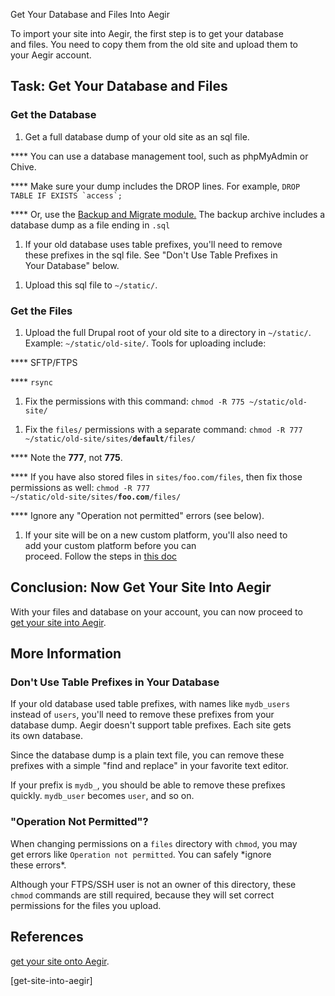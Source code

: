 Get Your Database and Files Into Aegir

To import your site into Aegir, the first step is to get your database\
and files. You need to copy them from the old site and upload them to\
your Aegir account.

Task: Get Your Database and Files
---------------------------------

### Get the Database

1.  Get a full database dump of your old site as an sql file.

**** You can use a database management tool, such as phpMyAdmin or
Chive.

**** Make sure your dump includes the DROP lines. For example,
`` DROP TABLE IF EXISTS `access`; ``

**** Or, use the [Backup and Migrate module.](backup-migrate) The backup
archive includes a database dump as a file ending in `.sql`

1.  If your old database uses table prefixes, you'll need to remove\
    these prefixes in the sql file. See "Don't Use Table Prefixes in\
    Your Database" below.

<!-- -->

1.  Upload this sql file to `~/static/`.

### Get the Files

1.  Upload the full Drupal root of your old site to a directory in
    `~/static/`. Example: `~/static/old-site/`. Tools for uploading
    include:

**** SFTP/FTPS

**** `rsync`

1.  Fix the permissions with this command:
    `chmod -R 775 ~/static/old-site/`

<!-- -->

1.  Fix the `files/` permissions with a separate command: <code>chmod -R
    777 \~/static/old-site/sites/<strong>default</strong>/files/</code>

**** Note the **777**, not **775**.

**** If you have also stored files in `sites/foo.com/files`, then fix
those permissions as well: <code>chmod -R 777
\~/static/old-site/sites/<strong>foo.com</strong>/files/</code>

**** Ignore any "Operation not permitted" errors (see below).

1.  If your site will be on a new custom platform, you'll also need to\
    add your custom platform before you can\
    proceed. Follow the steps in [this doc](add-custom-platform)

Conclusion: Now Get Your Site Into Aegir
----------------------------------------

With your files and database on your account, you can now proceed to\
[get your site into Aegir](get-site-into-aegir).

More Information
----------------

### Don't Use Table Prefixes in Your Database

If your old database used table prefixes, with names like `mydb_users`\
instead of `users`, you'll need to remove these prefixes from your\
database dump. Aegir doesn't support table prefixes. Each site gets\
its own database.

Since the database dump is a plain text file, you can remove these\
prefixes with a simple "find and replace" in your favorite text editor.

If your prefix is `mydb_`, you should be able to remove these prefixes\
quickly. `mydb_user` becomes `user`, and so on.

### "Operation Not Permitted"?

When changing permissions on a `files` directory with `chmod`, you may\
get errors like `Operation not permitted`. You can safely \*ignore\
these errors\*.

Although your FTPS/SSH user is not an owner of this directory, these\
`chmod` commands are still required, because they will set correct\
permissions for the files you upload.

References
----------

[get your site onto Aegir](get-site-into-aegir).

\[get-site-into-aegir\]
